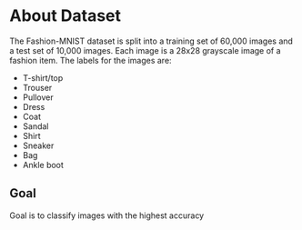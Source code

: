 # About Dataset

The Fashion-MNIST dataset is split into a training set of 60,000 images and a test set of 10,000 images. Each image is a 28x28 grayscale image of a fashion item. The labels for the images are:

* T-shirt/top
* Trouser
* Pullover
* Dress
* Coat
* Sandal
* Shirt
* Sneaker
* Bag
* Ankle boot

## Goal
Goal is to classify images with the highest accuracy
